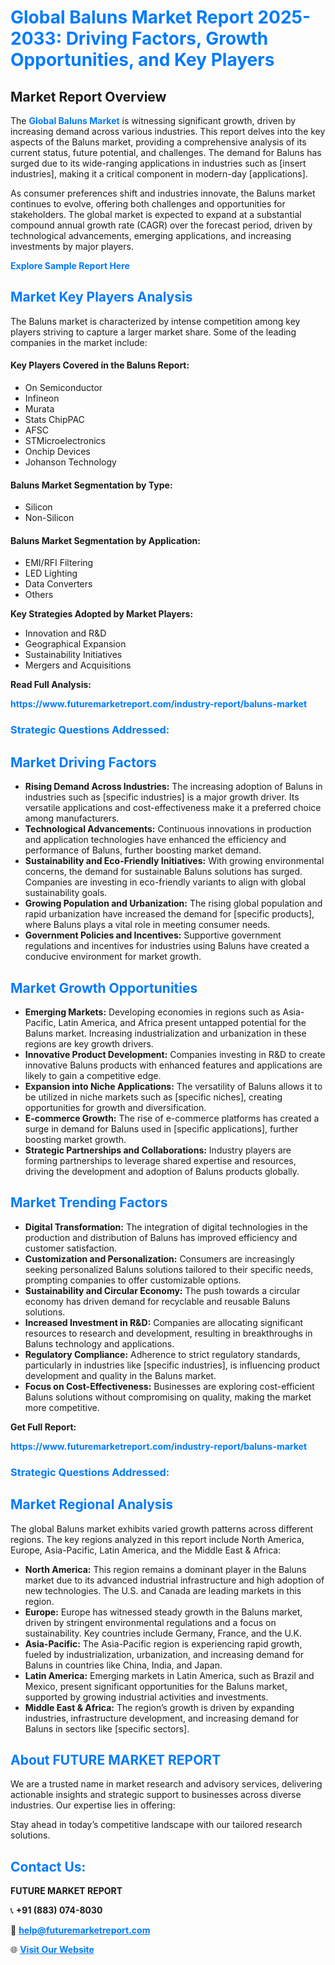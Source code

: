 <h1 style="color: #007BFF;">Global Baluns Market Report 2025-2033: Driving Factors, Growth Opportunities, and Key Players</h1>

<section id="overview">
<h2>Market Report Overview</h2>
<p>The <a href="https://www.futuremarketreport.com/industry-report/baluns-market" style="color: #007BFF; text-decoration: none;"><strong>Global Baluns Market</strong></a> is witnessing significant growth, driven by increasing demand across various industries. This report delves into the key aspects of the Baluns market, providing a comprehensive analysis of its current status, future potential, and challenges. The demand for Baluns has surged due to its wide-ranging applications in industries such as [insert industries], making it a critical component in modern-day [applications].</p>
<p>As consumer preferences shift and industries innovate, the Baluns market continues to evolve, offering both challenges and opportunities for stakeholders. The global market is expected to expand at a substantial compound annual growth rate (CAGR) over the forecast period, driven by technological advancements, emerging applications, and increasing investments by major players.</p>
</section>

<section id="overview">
<p><a href="https://www.futuremarketreport.com/request-sample/reportId=76326" style="color: #007BFF; text-decoration: none;"><strong>Explore Sample Report Here</strong></a></p>
</section>

<section id="key-players">
<h2 style="color: #007BFF;">Market Key Players Analysis</h2>
<p>The Baluns market is characterized by intense competition among key players striving to capture a larger market share. Some of the leading companies in the market include:</p>
<h4>Key Players Covered in the Baluns Report:</h4>
<ul><li>On Semiconductor</li><li>Infineon</li><li>Murata</li><li>Stats ChipPAC</li><li>AFSC</li><li>STMicroelectronics</li><li>Onchip Devices</li><li>Johanson Technology</li></ul>
<h4>Baluns Market Segmentation by Type:</h4>
<ul><li>Silicon</li><li>Non-Silicon</li></ul>

<h4>Baluns Market Segmentation by Application:</h4>
<ul><li>EMI/RFI Filtering</li><li>LED Lighting</li><li>Data Converters</li><li>Others</li></ul>
<p><strong>Key Strategies Adopted by Market Players:</strong></p>
<ul>
<li>Innovation and R&D</li>
<li>Geographical Expansion</li>
<li>Sustainability Initiatives</li>
<li>Mergers and Acquisitions</li>
</ul>
</section>

<section>
<p><strong>Read Full Analysis: </strong></p><a href="https://www.futuremarketreport.com/industry-report/baluns-market" style="color: #007BFF; text-decoration: none;"><strong>https://www.futuremarketreport.com/industry-report/baluns-market</strong></a>
<h3 style="color: #007BFF;">Strategic Questions Addressed:</h3>
</section>

<section id="driving-factors">
<h2 style="color: #007BFF;">Market Driving Factors</h2>
<ul>
<li><strong>Rising Demand Across Industries:</strong> The increasing adoption of Baluns in industries such as [specific industries] is a major growth driver. Its versatile applications and cost-effectiveness make it a preferred choice among manufacturers.</li>
<li><strong>Technological Advancements:</strong> Continuous innovations in production and application technologies have enhanced the efficiency and performance of Baluns, further boosting market demand.</li>
<li><strong>Sustainability and Eco-Friendly Initiatives:</strong> With growing environmental concerns, the demand for sustainable Baluns solutions has surged. Companies are investing in eco-friendly variants to align with global sustainability goals.</li>
<li><strong>Growing Population and Urbanization:</strong> The rising global population and rapid urbanization have increased the demand for [specific products], where Baluns plays a vital role in meeting consumer needs.</li>
<li><strong>Government Policies and Incentives:</strong> Supportive government regulations and incentives for industries using Baluns have created a conducive environment for market growth.</li>
</ul>
</section>

<section id="growth-opportunities">
<h2 style="color: #007BFF;">Market Growth Opportunities</h2>
<ul>
<li><strong>Emerging Markets:</strong> Developing economies in regions such as Asia-Pacific, Latin America, and Africa present untapped potential for the Baluns market. Increasing industrialization and urbanization in these regions are key growth drivers.</li>
<li><strong>Innovative Product Development:</strong> Companies investing in R&D to create innovative Baluns products with enhanced features and applications are likely to gain a competitive edge.</li>
<li><strong>Expansion into Niche Applications:</strong> The versatility of Baluns allows it to be utilized in niche markets such as [specific niches], creating opportunities for growth and diversification.</li>
<li><strong>E-commerce Growth:</strong> The rise of e-commerce platforms has created a surge in demand for Baluns used in [specific applications], further boosting market growth.</li>
<li><strong>Strategic Partnerships and Collaborations:</strong> Industry players are forming partnerships to leverage shared expertise and resources, driving the development and adoption of Baluns products globally.</li>
</ul>
</section>

<section id="trending-factors">
<h2 style="color: #007BFF;">Market Trending Factors</h2>
<ul>
<li><strong>Digital Transformation:</strong> The integration of digital technologies in the production and distribution of Baluns has improved efficiency and customer satisfaction.</li>
<li><strong>Customization and Personalization:</strong> Consumers are increasingly seeking personalized Baluns solutions tailored to their specific needs, prompting companies to offer customizable options.</li>
<li><strong>Sustainability and Circular Economy:</strong> The push towards a circular economy has driven demand for recyclable and reusable Baluns solutions.</li>
<li><strong>Increased Investment in R&D:</strong> Companies are allocating significant resources to research and development, resulting in breakthroughs in Baluns technology and applications.</li>
<li><strong>Regulatory Compliance:</strong> Adherence to strict regulatory standards, particularly in industries like [specific industries], is influencing product development and quality in the Baluns market.</li>
<li><strong>Focus on Cost-Effectiveness:</strong> Businesses are exploring cost-efficient Baluns solutions without compromising on quality, making the market more competitive.</li>
</ul>
</section>

<section>
<p><strong>Get Full Report: </strong></p><a href="https://www.futuremarketreport.com/industry-report/baluns-market" style="color: #007BFF; text-decoration: none;"><strong>https://www.futuremarketreport.com/industry-report/baluns-market</strong></a>
<h3 style="color: #007BFF;">Strategic Questions Addressed:</h3>
</section>


<section id="regional-analysis">
<h2 style="color: #007BFF;">Market Regional Analysis</h2>
<p>The global Baluns market exhibits varied growth patterns across different regions. The key regions analyzed in this report include North America, Europe, Asia-Pacific, Latin America, and the Middle East & Africa:</p>
<ul>
<li><strong>North America:</strong> This region remains a dominant player in the Baluns market due to its advanced industrial infrastructure and high adoption of new technologies. The U.S. and Canada are leading markets in this region.</li>
<li><strong>Europe:</strong> Europe has witnessed steady growth in the Baluns market, driven by stringent environmental regulations and a focus on sustainability. Key countries include Germany, France, and the U.K.</li>
<li><strong>Asia-Pacific:</strong> The Asia-Pacific region is experiencing rapid growth, fueled by industrialization, urbanization, and increasing demand for Baluns in countries like China, India, and Japan.</li>
<li><strong>Latin America:</strong> Emerging markets in Latin America, such as Brazil and Mexico, present significant opportunities for the Baluns market, supported by growing industrial activities and investments.</li>
<li><strong>Middle East & Africa:</strong> The region’s growth is driven by expanding industries, infrastructure development, and increasing demand for Baluns in sectors like [specific sectors].</li>
</ul>
</section>

<footer>
<h2 style="color: #007BFF;">About FUTURE MARKET REPORT</h2>
<p>We are a trusted name in market research and advisory services, delivering actionable insights and strategic support to businesses across diverse industries. Our expertise lies in offering:</p>

<p>Stay ahead in today’s competitive landscape with our tailored research solutions.</p>

<h2 style="color: #007BFF;">Contact Us:</h2>
<p><strong>FUTURE MARKET REPORT</strong></p>
<p>📞 <strong>+91 (883) 074-8030</strong></p>
<p>📧 <strong><a href="mailto:help@futuremarketreport.com" style="color: #007BFF;">help@futuremarketreport.com</a></strong></p>
<p>🌐 <strong><a href="https://www.futuremarketreport.com/" style="color: #007BFF;">Visit Our Website</a></strong></p>
</footer>